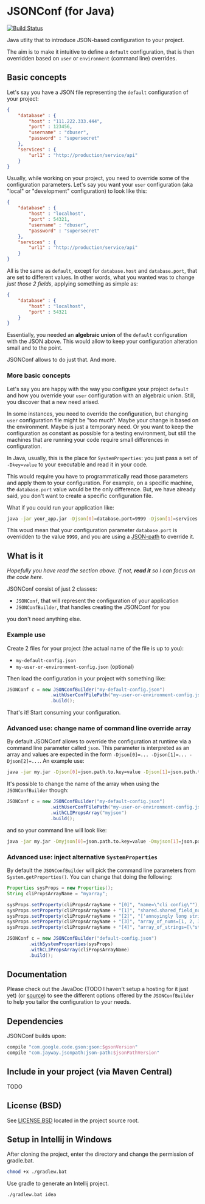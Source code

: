 # JSONConf (for Java)

[![Build Status](https://travis-ci.org/detro/jsonconf.svg?branch=master)](https://travis-ci.org/detro/jsonconf)

Java utlity that to introduce JSON-based configuration to your project.

The aim is to make it intuitive to define a `default` configuration, that is then
overridden based on `user` or `environment` (command line) overrides.

## Basic concepts

Let's say you have a JSON file representing the `default` configuration of your project:

```json
{
    "database" : {
        "host" : "111.222.333.444",
        "port" : 123456,
        "username" : "dbuser",
        "password" : "supersecret"
    },
    "services" : {
        "url1" : "http://production/service/api"
    }
}
```

Usually, while working on your project, you need to override some of the configuration parameters.
Let's say you want your `user` configuration (aka "local" or "development" configuration) to look like this:

```json
{
    "database" : {
        "host" : "localhost",
        "port" : 54321,
        "username" : "dbuser",
        "password" : "supersecret"
    },
    "services" : {
        "url1" : "http://production/service/api"
    }
}
```

All is the same as `default`, except for `database.host` and `database.port`, that are set to different values.
In other words, what you wanted was to change _just those 2 fields_, applying something as simple as:

```json
{
    "database" : {
        "host" : "localhost",
        "port" : 54321
    }
}
```

Essentially, you needed an **algebraic union** of the `default` configuration with the JSON above. This would allow
to keep your configuration alteration small and to the point.

JSONConf allows to do just that. And more.

### More basic concepts

Let's say you are happy with the way you configure your project `default` and how you override your `user` configuration
with an algebraic union. Still, you discover that a new need arised.

In some instances, you need to override the configuration, but changing `user` configuration file might be "too much".
Maybe your change is based on the environment. Maybe is just a temporary need. Or you want to keep the configuration as constant
as possible for a testing environment, but still the machines that are running your code require small differences in configuration.

In Java, usually, this is the place for `SystemProperties`: you just pass a set of `-Dkey=value` to your executable and read it
in your code.

This would require you have to programmatically read those parameters and apply them to your configuration.
For example, on a specific machine, the `database.port` value would be the only difference. But, we have already said, you don't want
to create a specific configuration file.

What if you could run your application like:

```bash
java -jar your_app.jar -Djson[0]=database.port=9999 -Djson[1]=services.url1="http://qa/service/api"
```

This woud mean that your configuration parameter `database.port` is overridden to the value `9999`,
and you are using a [JSON-path](https://github.com/jayway/JsonPath) to override it.

## What is it

_Hopefully you have read the section above. If not, **read it** so I can focus on the code here._

JSONConf consist of just 2 classes:

* `JSONConf`, that will represent the configuration of your application
* `JSONConfBuilder`, that handles creating the JSONConf for you

you don't need anything else.

### Example use

Create 2 files for your project (the actual name of the file is up to you):

* `my-default-config.json`
* `my-user-or-environment-config.json` (optional)

Then load the configuration in your project with something like:

```java
JSONConf c = new JSONConfBuilder("my-default-config.json")
                .withUserConfFilePath("my-user-or-environment-config.json")
                .build();
```

That's it! Start consuming your configuration.

### Advanced use: change name of command line override array

By default JSONConf allows to override the configuration at runtime via a command line parameter called `json`.
This parameter is interpreted as an array and values are expected in the form `-Djson[0]=... -Djson[1]=... -Djson[2]=...`.
An example use:

```bash
java -jar my.jar -Djson[0]=json.path.to.key=value -Djson[1]=json.path.to.another.key=value
```

It's possible to change the name of the array when using the `JSONConfBuilder` though:

```java
JSONConf c = new JSONConfBuilder("my-default-config.json")
                .withUserConfFilePath("my-user-or-environment-config.json")
                .withCLIPropsArray("myjson")
                .build();
```

and so your command line will look like:

```bash
java -jar my.jar -Dmyjson[0]=json.path.to.key=value -Dmyjson[1]=json.path.to.another.key=value
```

### Advanced use: inject alternative `SystemProperties`

By default the `JSONConfBuilder` will pick the command line parameters from `System.getProperties()`.
You can change that doing the following:

```java
Properties sysProps = new Properties();
String cliPropsArrayName = "myarray";

sysProps.setProperty(cliPropsArrayName + "[0]", "name=\"cli config\"");
sysProps.setProperty(cliPropsArrayName + "[1]", "shared.shared_field_num=3");
sysProps.setProperty(cliPropsArrayName + "[2]", "['annoyingly long string'].browsers=\"firefox\"");
sysProps.setProperty(cliPropsArrayName + "[3]", "array_of_nums=[1, 2, 3]");
sysProps.setProperty(cliPropsArrayName + "[4]", "array_of_strings=[\"string1\", \"string2\", \"string3\"]");

JSONConf c = new JSONConfBuilder("default-config.json")
        .withSystemProperties(sysProps)
        .withCLIPropsArray(cliPropsArrayName)
        .build();
```

## Documentation

Please check out the JavaDoc (TODO I haven't setup a hosting for it just yet) (or [source](https://github.com/detro/jsonconf/blob/master/src/main/java/com/github/detro/jsonconf/JSONConfBuilder.java)) to see the different
options offered by the `JSONConfBuilder` to help you tailor the configuration to your needs.

## Dependencies

JSONConf builds upon:

```groovy
compile "com.google.code.gson:gson:$gsonVersion"
compile "com.jayway.jsonpath:json-path:$jsonPathVersion"
```

## Include in your project (via Maven Central)
TODO

## License (BSD)

See [LICENSE.BSD](./LICENSE.BSD) located in the project source root.

## Setup in Intellij in Windows

After cloning the project, enter the directory and change the permission of gradle.bat.
```bash
chmod +x ./gradlew.bat
```
Use gradle to generate an Intellij project.
```bash
./gradlew.bat idea
```
